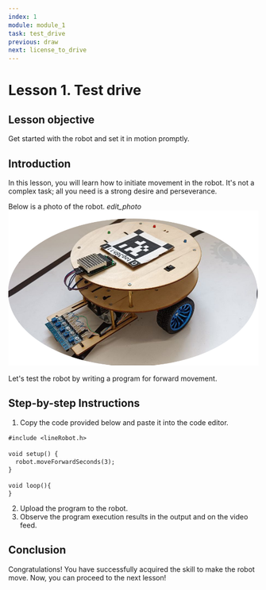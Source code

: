 ```yaml
---
index: 1
module: module_1
task: test_drive
previous: draw
next: license_to_drive
---
```

# Lesson 1. Test drive

## Lesson objective
Get started with the robot and set it in motion promptly.

## Introduction
In this lesson, you will learn how to initiate movement in the robot. It's not a complex task; all you need is a strong desire and perseverance.

Below is a photo of the robot.
_edit_photo_
![image](https://github.com/autolab-fi/line-robot-curriculum/blob/main/images/robot.png?raw=true)

Let's test the robot by writing a program for forward movement.

## Step-by-step Instructions
1. Copy the code provided below and paste it into the code editor.
```
#include <lineRobot.h>

void setup() {
  robot.moveForwardSeconds(3);
}

void loop(){
}
```
2. Upload the program to the robot.
3. Observe the program execution results in the output and on the video feed.


## Conclusion
Congratulations! You have successfully acquired the skill to make the robot move. Now, you can proceed to the next lesson!

